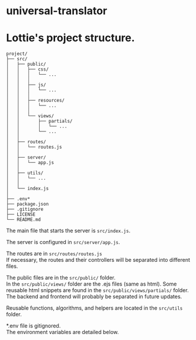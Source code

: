 # universal-translator

# Lottie's project structure.
```
project/
├── src/
│   ├── public/
│   │   ├── css/
│   │   │   └── ...
│   │   │
│   │   ├── js/
│   │   │   └── ...
│   │   │
│   │   ├── resources/
│   │   │   └── ...
│   │   │
│   │   └── views/
│   │       ├── partials/
│   │       │   └── ...
│   │       └── ...
│   │ 
│   ├── routes/
│   │   └── routes.js
│   │
│   ├── server/
│   │   └── app.js
│   │
│   ├── utils/ 
│   │   └── ...
│   │
│   └── index.js
│    
├── .env*
├── package.json
├── .gitignore
├── LICENSE
└── README.md
```

The main file that starts the server is `src/index.js`.

The server is configured in `src/server/app.js`.

The routes are in `src/routes/routes.js` </br>
If necessary, the routes and their controllers will be separated into different files.

The public files are in the `src/public/` folder. </br>
In the `src/public/views/` folder are the .ejs files (same as html). Some reusable html snippets are found in the `src/public/views/partials/` folder.</br>
The backend and frontend will probably be separated in future updates.

Reusable functions, algorithms, and helpers are located in the `src/utils` folder.

*.env file is gitignored.<br>
The environment variables are detailed below.